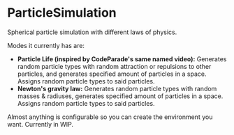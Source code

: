 # ParticleSimulation
Spherical particle simulation with different laws of physics.

Modes it currently has are:
- **Particle Life (inspired by CodeParade's same named video):** Generates random particle types with random attraction or repulsions to other particles, and generates specified amount of particles in a space. Assigns random particle types to said particles.
- **Newton's gravity law:** Generates random particle types with random masses & radiuses, generates specified amount of particles in a space. Assigns random particle types to said particles.

Almost anything is configurable so you can create the environment you want.
Currently in WIP.
